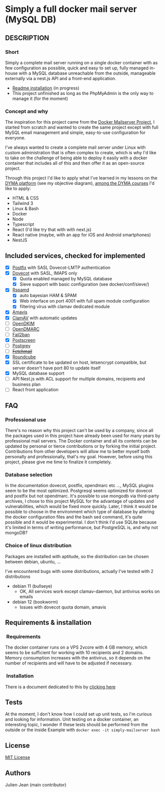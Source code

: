 # Simply a full docker mail server (MySQL DB)

## DESCRIPTION

### Short

Simply a complete mail server running on a single docker container with as few configuration as possible, quick and easy to set up, fully managed in-house with a MySQL database unreachable from the outside, manageable externally via a nest.js API and a front-end application.

- [Readme installation](INSTALLATION.md) (in progress)
- This project unfinished as long as the PhpMyAdmin is the only way  to manage it (for the moment)

### Concept and why

The inspiration for this project came from the [Docker Mailserver Project](https://github.com/docker-mailserver/docker-mailserver), I started from scratch and wanted to create the same project except with full MySQL email management and simple, easy-to-use configuration for everyone.

I've always wanted to create a complete mail server under Linux with custom administration that is often complex to create, which is why I'd like to take on the challenge of being able to deploy it easily with a docker container that includes all of this and then offer it as an open-source project.

Through this project I'd like to apply what I've learned in my lessons on the [DYMA platform](https://dyma.fr/) (see my objective diagram), [among the DYMA courses](https://dyma.fr/formations) I'd like to apply:

- HTML & CSS
- Tailwind 3
- Linux & Bash
- Docker
- Node
- Typescript
- React (I'd like try that with with next.js)
- React native (maybe, with an app for iOS and Android smartphones)
- NestJS

## Included services, checked for implemented

- [x] [Postfix](http://www.postfix.org) with SASL Dovecot-LMTP authentication
- [x] [Dovecot](https://www.dovecot.org) with SASL, IMAPS only
  - [x] Quota enabled managed by MySQL database
  - [x] Sieve support with basic configuration (see docker/conf/sieve/)
- [x] [Rspamd](https://rspamd.com/)
  - [x] auto bayesian HAM & SPAM
  - [x] Web interface on port 4001 with full spam module configuration
  - [x] filtering virus with clamav dedicated module
- [x] [Amavis](https://www.amavis.org/)
- [x] [ClamAV](https://www.clamav.net/) with automatic updates
- [ ] [OpenDKIM](http://www.opendkim.org)
- [ ] [OpenDMARC](https://github.com/trusteddomainproject/OpenDMARC)
- [ ] [Fail2ban](https://www.fail2ban.org/wiki/index.php/Main_Page)
- [x] [Postscreen](http://www.postfix.org/POSTSCREEN_README.html)
- [ ] [Postgrey](https://postgrey.schweikert.ch/)
- [ ] ~~[Fetchmail](http://www.fetchmail.info/fetchmail-man.html)~~
- [x] [Roundcube](https://docs.roundcube.net/doc/help/1.1/fr_FR/)
- [x] SSL certificate to be updated on host, letsencrypt compatible, but server doesn't have port 80 to update itself
- [x] MySQL database support
- [ ] API Nest.js with ACL support for multiple domains, recipients and business plan
- [ ] React front application

## FAQ

### Professional use

There's no reason why this project can't be used by a company, since all the packages used in this project have already been used for many years by professional mail servers.
The Docker container and all its contents can be updated by personal or tierce contributions or by forking the initial project.
Contributions from other developers will allow me to better myself both personally and professionally, that's my goal. However, before using this project, please give me time to finalize it completely.

### Database selection

In the documentation dovecot, postfix, opendmarc etc ..., MySQL plugins seem to be the most optimized.
Postgresql seems optimized for dovecot and postfix but not opendmarc.
It's possible to use mongodb via third-party archives,
I chose to this project MySQL for the advantage of updates and vulnerabilities, which would be fixed more quickly.
Later, I think it would be possible to choose in the environment which type of database by altering the docker configuration files and the bash sed command, it's quite possible and it would be experimental.
I don't think I'd use SQLite because it's limited in terms of writing performance, but PostgreSQL is, and why not mongoDB?

### Choice of linux distribution

Packages are installed with aptitude, so the distribution can be chosen between debian, ubuntu, ...

I've encountered bugs with some distributions, actually I've tested with 2 distributions

- debian 11 (bullseye)
  - OK, All services work except clamav-daemon, but antivirus works on emails
- debian 12 (bookworm)
  - Issues with dovecot quota domain, amavis

## Requirements & installation

###  Requirements

The docker container runs on a VPS 2vcore with 4 GB memory, which seems to be sufficient for working with 10 recipients and 2 domains.
Memory consumption increases with the antivirus, so it depends on the number of recipients and will have to be adjusted if necessary.

###  Installation

There is a document dedicated to this by [clicking here](INSTALLATION.md)

## Tests

At the moment, I don't know how I could set up unit tests, so I'm curious and looking for information.
Unit testing on a docker container, an interesting topic, I wonder if these tests should be performed from the outside or the inside
Example with `docker exec -it simply-mailserver bash`

## License

[MIT License](LICENSE.md)

## Authors

Julien Jean (main contributor)
